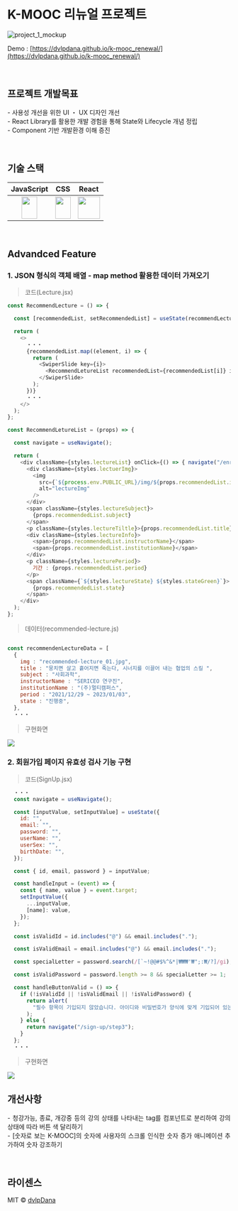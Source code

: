 # K-MOOC 리뉴얼 프로젝트

![project_1_mockup](https://user-images.githubusercontent.com/102039456/187153931-f9ac4997-37c5-48f0-a555-c58f6878c375.jpg)

Demo : [https://dvlpdana.github.io/k-mooc_renewal/](https://dvlpdana.github.io/k-mooc_renewal/)

<br />

## 프로젝트 개발목표

<p align="justify" lineHeight="1.6" >
-  사용성 개선을 위한 UI ・ UX 디자인 개선 <br/ >
-  React Library를 활용한 개발 경험을 통해 State와 Lifecycle 개념 정립 <br/ >
-  Component 기반 개발환경 이해 증진 <br/ >
</p>

<br />

## 기술 스택

| JavaScript |     CSS     |  React   |
| :--------: | :---------: | :------: |
|   <img src="https://user-images.githubusercontent.com/102039456/187168448-0611cda1-c3e6-4fd7-bc1c-30da00bab9cd.png" width="35" height="50" >    |   <img src="https://user-images.githubusercontent.com/102039456/187168206-52fac0b8-6c5d-40e5-8f1b-1cb6b2bb22d2.png" width="35" height="50" >    |   <img src="https://user-images.githubusercontent.com/102039456/187166778-00c9be9f-ca97-4e20-92d6-f359f1821735.png" width="50" height="50" >   |

<br>

## Advandced Feature

### 1. JSON 형식의 객체 배열 - map method 활용한 데이터 가져오기
> 코드(Lecture.jsx)
```javascript
const RecommendLecture = () => {

  const [recommendedList, setRecommendedList] = useState(recommendLectureData);

  return (
    <>
      ・・・
      {recommendedList.map((element, i) => {
        return (
          <SwiperSlide key={i}>
            <RecommendLetureList recommendedList={recommendedList[i]} i={i}/>
          </SwiperSlide>
        );
      })}
      ・・・
    </>
  );
};

const RecommendLetureList = (props) => {

  const navigate = useNavigate();

  return (
    <div className={styles.lectureList} onClick={() => { navigate("/enrolment") }}>
      <div className={styles.lectuerImg}>
        <img
          src={`${process.env.PUBLIC_URL}/img/${props.recommendedList.img}`}
          alt="lectureImg"
        />
      </div>
      <span className={styles.lectureSubject}>
        {props.recommendedList.subject}
      </span>
      <p className={styles.lectureTiltle}>{props.recommendedList.title}</p>
      <div className={styles.lectureInfo}>
        <span>{props.recommendedList.instructorName}</span>
        <span>{props.recommendedList.institutionName}</span>
      </div>
      <p className={styles.lecturePeriod}>
        기간 : {props.recommendedList.period}
      </p>
      <span className={`${styles.lectureState} ${styles.stateGreen}`}>
        {props.recommendedList.state}
      </span>
    </div>
  );
};
```
> 데이터(recommended-lecture.js)
```javascript

const recommendenLectureData = [
  {
    img : "recommended-lecture_01.jpg",
    title : "뭉치면 살고 흩어지면 죽는다, 시너지를 이끌어 내는 협업의 스킬 ",
    subject : "사회과학",
    instructorName : "SERICEO 연구진",
    institutionName : "(주)멀티캠퍼스",
    period : "2021/12/29 ~ 2023/01/03",
    state : "진행중",
  },
  ・・・
````

> 구현화면
<img src="https://user-images.githubusercontent.com/102039456/187171900-0d993f77-40c2-489a-a054-48140a61060b.png">

### 2. 회원가입 페이지 유효성 검사 기능 구현
> 코드(SignUp.jsx)
```javascript
  ・・・
  const navigate = useNavigate();

  const [inputValue, setInputValue] = useState({
    id: "",
    email: "",
    password: "",
    userName: "",
    userSex: "",
    birthDate: "",
  });

  const { id, email, password } = inputValue;

  const handleInput = (event) => {
    const { name, value } = event.target;
    setInputValue({
      ...inputValue,
      [name]: value,
    });
  };

  const isValidId = id.includes("@") && email.includes(".");

  const isValidEmail = email.includes("@") && email.includes(".");

  const specialLetter = password.search(/[`~!@@#$%^&*|₩₩₩'₩";:₩/?]/gi);

  const isValidPassword = password.length >= 8 && specialLetter >= 1;

  const handleButtonValid = () => {
    if (!isValidId || !isValidEmail || !isValidPassword) {
      return alert(
        "필수 항목이 기입되지 않았습니다. 아이디와 비밀번호가 양식에 맞게 기입되어 있는지 확인해주세요."
      );
    } else {
      return navigate("/sign-up/step3");
    }
  };
  ・・・
```
> 구현화면
<img src="https://user-images.githubusercontent.com/102039456/187174490-25d72c28-cce8-4ef9-9cd7-46b1da26a8aa.png">

<br />

## 개선사항

<p align="justify">
- 청강가능, 종료, 개강중 등의 강의 상태를 나타내는 tag를 컴포넌트로 분리하여 강의 상태에 따라 버튼 색 달리하기 <br/>
- [숫자로 보는 K-MOOC]의 숫자에 사용자의 스크롤 인식한 숫자 증가 애니메이션 추가하여 숫자 강조하기 
</p>

<br />

## 라이센스

MIT &copy; [dvlpDana](mailto:colleksql3@gmail.com)


